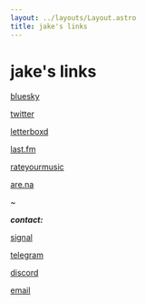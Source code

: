 ```yaml
---
layout: ../layouts/Layout.astro
title: jake's links
---
```


<!-- Markdown Preview - https://dillinger.io/ -->

# jake's links

[bluesky](https://bsky.app/profile/jake4k.com)

[twitter](https://x.com/jake2160p)

[letterboxd](https://letterboxd.com/jake4k/)

[last.fm](https://www.last.fm/user/jake4k)

[rateyourmusic](https://rateyourmusic.com/~jake4k)

[are.na](https://www.are.na/jake-4k/channels)

~

**_contact:_**

[signal](https://signal.me/#eu/sh6qaiJZ4SooznTdf4jaspiiIH16pMtUn2Cs2heVEkYlgxs1ImdN67rEs-cK-0Mf)

[telegram](https://t.me/jake2160p)

[discord](https://discord.com/users/240358196370210816)

[email](/email)
